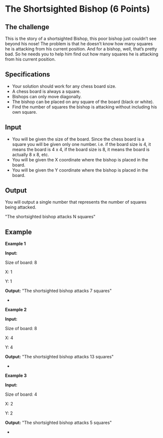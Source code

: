 The Shortsighted Bishop (6 Points)
=

The challenge
-
This is the story of a shortsighted Bishop, this poor bishop just couldn’t see beyond his nose! The problem is that he doesn’t know how many squares he is attacking from his current position. And for a bishop, well, that’s pretty bad. So he needs you to help him find out how many squares he is attacking from his current position.

Specifications
-
- Your solution should work for any chess board size.
- A chess board is always a square.
- Bishops can only move diagonally.
- The bishop can be placed on any square of the board (black or white).
- Find the number of squares the bishop is attacking without including his own square.


Input
-

- You will be given the size of the board. Since the chess board is a square you will be given only one number. i.e. if the board size is 4, it means the board is 4 x 4, if the board size is 8, it means the board is actually 8 x 8, etc.
- You will be given the X coordinate where the bishop is placed in the board.
- You will be given the Y coordinate where the bishop is placed in the board.

Output
-
You will output a single number that represents the number of squares being attacked.

"The shortsighted bishop attacks N squares"

Example
-

**Example 1**

**Input:**

Size of board: 8

X: 1

Y: 1

**Output:** "The shortsighted bishop attacks 7 squares"

-

**Example 2**

**Input:**

Size of board: 8

X: 4

Y: 4

**Output:** "The shortsighted bishop attacks 13 squares"

-
**Example 3**

**Input:**

Size of board: 4

X: 2

Y: 2

**Output:** "The shortsighted bishop attacks 5 squares"

-
